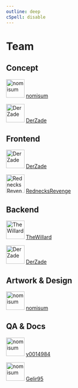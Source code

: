 ```yaml
---
outline: deep
cSpell: disable
---
```


# Team

## Concept

<img class="avatar" src="https://github.com/nomisum.png" width="50" height="50" alt="nomisum"> [nomisum](https://github.com/nomisum "nomisum")

<img class="avatar" src="https://github.com/derzade.png" width="50" height="50" alt="DerZade"> [DerZade](https://github.com/derzade "DerZade")

## Frontend

<img class="avatar" src="https://github.com/derzade.png" width="50" height="50" alt="DerZade"> [DerZade](https://github.com/derzade "DerZade")

<img class="avatar" src="https://github.com/rednecksrevenge.png" width="50" height="50" alt="RednecksRevenge"> [RednecksRevenge](https://github.com/rednecksrevenge "RednecksRevenge")

## Backend

<img class="avatar" src="https://github.com/thewillard.png" width="50" height="50" alt="TheWillard"> [TheWillard](https://github.com/thewillard "TheWillard")

<img class="avatar" src="https://github.com/derzade.png" width="50" height="50" alt="DerZade"> [DerZade](https://github.com/derzade "DerZade")

## Artwork & Design

<img class="avatar" src="https://github.com/nomisum.png" width="50" height="50" alt="nomisum"> [nomisum](https://github.com/nomisum "nomisum")

## QA & Docs

<img class="avatar" src="https://github.com/y0014984.png" width="50" height="50" alt="nomisum"> [y0014984](https://github.com/y0014984 "y0014984")

<img class="avatar" src="https://github.com/gelir95.png" width="50" height="50" alt="nomisum"> [Gelir95](https://github.com/gelir95 "Gelir95")
